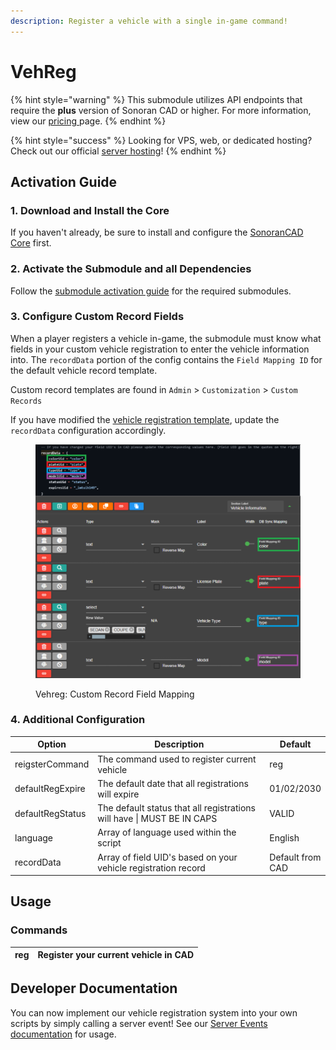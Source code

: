 ```yaml
---
description: Register a vehicle with a single in-game command!
---
```


# VehReg

{% hint style="warning" %}
This submodule utilizes API endpoints that require the **plus** version of Sonoran CAD or higher. For more information, view our [pricing ](../../../../pricing/faq/)page.
{% endhint %}

{% hint style="success" %}
Looking for VPS, web, or dedicated hosting? Check out our official [server hosting](../../../../other-products/server-hosting.md)!
{% endhint %}

## Activation Guide

### 1. Download and Install the Core

If you haven't already, be sure to install and configure the [SonoranCAD Core](../) first.

### 2. Activate the Submodule and all Dependencies

Follow the [submodule activation guide](../submodule-configuration/#activating-a-submodule) for the required submodules.

### 3. Configure Custom Record Fields

When a player registers a vehicle in-game, the submodule must know what fields in your custom vehicle registration to enter the vehicle information into. The `recordData` portion of the config contains the `Field Mapping ID` for the default vehicle record template.

Custom record templates are found in `Admin` > `Customization` > `Custom Records`

If you have modified the [vehicle registration template](../../../../tutorials/customization/creating-custom-record-and-report-types.md), update the `recordData` configuration accordingly.

<figure><img src="../../../../.gitbook/assets/image (59).png" alt=""><figcaption><p>Vehreg: Custom Record Field Mapping</p></figcaption></figure>

### 4. Additional Configuration&#x20;

<table><thead><tr><th>Option</th><th width="276">Description</th><th>Default</th></tr></thead><tbody><tr><td>reigsterCommand</td><td>The command used to register current vehicle</td><td>reg</td></tr><tr><td>defaultRegExpire</td><td>The default date that all registrations will expire</td><td>01/02/2030</td></tr><tr><td>defaultRegStatus</td><td>The default status that all registrations will have | MUST BE IN CAPS</td><td>VALID</td></tr><tr><td>language</td><td>Array of language used within the script</td><td>English</td></tr><tr><td>recordData</td><td>Array of field UID's based on your vehicle registration record</td><td>Default from CAD</td></tr></tbody></table>

## Usage

### Commands

| reg | Register your current vehicle in CAD |
| --- | ------------------------------------ |

## Developer Documentation

You can now implement our vehicle registration system into your own scripts by simply calling a server event! See our [Server Events documentation](../../framework-development-documentation/server-events.md#sonorancad-registervehicle) for usage.
